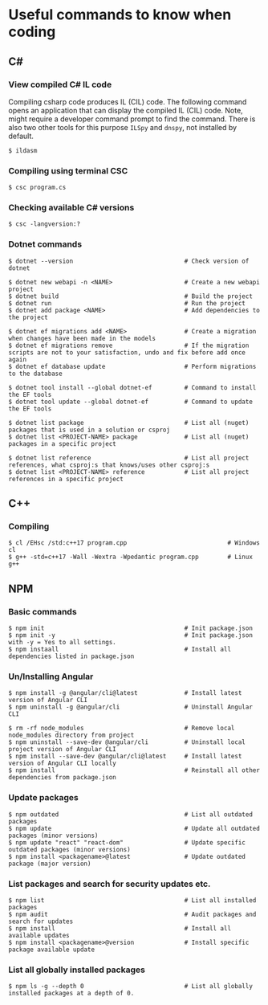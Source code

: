 # Useful commands to know when coding

## C#
### View compiled C# IL code
Compiling csharp code produces IL (CIL) code. The following command opens an application that can display the compiled IL (CIL) code. Note, might require a developer command prompt to find the command. There is also two other tools for this purpose `ILSpy` and `dnspy`, not installed by default.
```
$ ildasm
```

### Compiling using terminal CSC
```
$ csc program.cs
```

### Checking available C# versions
```
$ csc -langversion:?
```

### Dotnet commands
```
$ dotnet --version                               # Check version of dotnet

$ dotnet new webapi -n <NAME>                    # Create a new webapi project
$ dotnet build                                   # Build the project
$ dotnet run                                     # Run the project
$ dotnet add package <NAME>                      # Add dependencies to the project

$ dotnet ef migrations add <NAME>                # Create a migration when changes have been made in the models
$ dotnet ef migrations remove                    # If the migration scripts are not to your satisfaction, undo and fix before add once again
$ dotnet ef database update                      # Perform migrations to the database

$ dotnet tool install --global dotnet-ef         # Command to install the EF tools
$ dotnet tool update --global dotnet-ef          # Command to update the EF tools

$ dotnet list package                            # List all (nuget) packages that is used in a solution or csproj
$ dotnet list <PROJECT-NAME> package             # List all (nuget) packages in a specific project

$ dotnet list reference                          # List all project references, what csproj:s that knows/uses other csproj:s
$ dotnet list <PROJECT-NAME> reference           # List all project references in a specific project
```

## C++
### Compiling
```
$ cl /EHsc /std:c++17 program.cpp                            # Windows cl
$ g++ -std=c++17 -Wall -Wextra -Wpedantic program.cpp        # Linux g++
```

## NPM
### Basic commands
```
$ npm init                                       # Init package.json
$ npm init -y                                    # Init package.json with -y = Yes to all settings.
$ npm instaall                                   # Install all dependencies listed in package.json
```

### Un/Installing Angular
```
$ npm install -g @angular/cli@latest             # Install latest version of Angular CLI
$ npm uninstall -g @angular/cli                  # Uninstall Angular CLI

$ rm -rf node_modules                            # Remove local node_modules directory from project
$ npm uninstall --save-dev @angular/cli          # Uninstall local project version of Angular CLI
$ npm install --save-dev @angular/cli@latest     # Install latest version of Angular CLI locally
$ npm install                                    # Reinstall all other dependencies from package.json
```

### Update packages
```
$ npm outdated                                   # List all outdated packages
$ npm update                                     # Update all outdated packages (minor versions)
$ npm update "react" "react-dom"                 # Update specific outdated packages (minor versions)
$ npm install <packagename>@latest               # Update outdated package (major version)
```

### List packages and search for security updates etc.
```
$ npm list                                       # List all installed packages 
$ npm audit                                      # Audit packages and search for updates
$ npm install                                    # Install all available updates
$ npm install <packagename>@version              # Install specific package available update
```

### List all globally installed packages
```
$ npm ls -g --depth 0                            # List all globally installed packages at a depth of 0.
```

